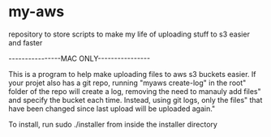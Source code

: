 # my-aws
repository to store scripts to make my life of uploading stuff to s3 easier and faster

----------------MAC ONLY----------------

This is a program to help make uploading files to aws s3 buckets easier. If your projet also has a git repo, running \"myaws create-log\" in the root" folder of the repo will create a log, removing the need to manauly add files" and specify the bucket each time. Instead, using git logs, only the files" that have been changed since last upload will be uploaded again."

To install, run sudo ./installer from inside the installer directory 